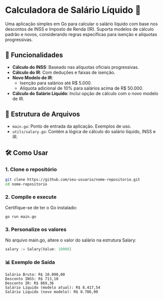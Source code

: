 # Calculadora de Salário Líquido 🧮

Uma aplicação simples em Go para calcular o salário líquido com base nos descontos de INSS e Imposto de Renda (IR). Suporta modelos de cálculo padrão e novos, considerando regras específicas para isenção e alíquotas progressivas.

## 🚀 Funcionalidades

- **Cálculo do INSS**: Baseado nas alíquotas oficiais progressivas.
- **Cálculo do IR**: Com deduções e faixas de isenção.
- **Novo Modelo de IR**: 
  - Isenção para salários até R$ 5.000.  
  - Alíquota adicional de 10% para salários acima de R$ 50.000.
- **Cálculo do Salário Líquido**: Inclui opção de cálculo com o novo modelo de IR.

## 📂 Estrutura de Arquivos

- `main.go`: Ponto de entrada da aplicação. Exemplos de uso.
- `utils/salary.go`: Contém a lógica de cálculo do salário líquido, INSS e IR.

## 🛠️ Como Usar

### 1. Clone o repositório

```bash
git clone https://github.com/seu-usuario/nome-repositorio.git
cd nome-repositorio
```

### 2. Compile e execute
Certifique-se de ter o Go instalado:

```bash
go run main.go
```

### 3. Personalize os valores
No arquivo main.go, altere o valor do salário na estrutura Salary:

```go
salary := Salary{Value: 10000}
```

### 📊 Exemplo de Saída
```plaintext
Salário Bruto: R$ 10.000,00
Desconto INSS: R$ 713,10
Desconto IR: R$ 869,36
Salário Líquido (modelo atual): R$ 8.417,54
Salário Líquido (novo modelo): R$ 8.786,90
```
